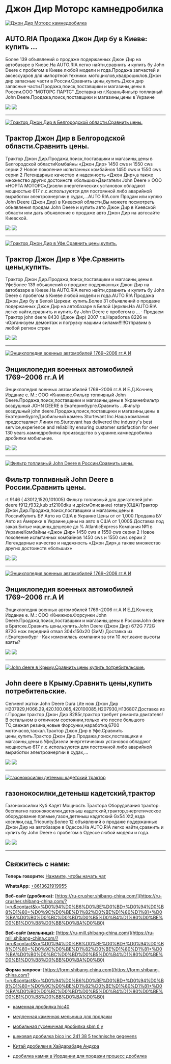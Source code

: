 # Джон Дир Моторс камнедробилка

<a href="https://swt.shibang-china.com/?l=ru&img&k=%D0%94%D0%B6%D0%BE%D0%BD+%D0%94%D0%B8%D1%80+%D0%9C%D0%BE%D1%82%D0%BE%D1%80%D1%81+%D0%BA%D0%B0%D0%BC%D0%BD%D0%B5%D0%B4%D1%80%D0%BE%D0%B1%D0%B8%D0%BB%D0%BA%D0%B0" target="_blank">![Джон Дир Моторс камнедробилка](http://static.shibang-china.com/all-800x300/22.jpg)</a>

## AUTO.RIA Продажа Джон Дир бу в Киеве: купить …
Более 139 объявлений о продаже подержанных Джон Дир на автобазаре в Киеве.На AUTO.RIA легко найти,сравнить и купить бу John Deere с пробегом в Киеве любой модели и года.Продажа запчастей и аксессуаров для импортной техники: мотоциклов,квадроциклов.Джон дир запасные части в России.Сравнить цены,купить.Джон дир запасные части.Продажа,поиск,поставщики и магазины,цены в России.ООО &quot;МОТОРС ПАРТС&quot; Доставка из г.КазаньФильтр топливный John Deere.Продажа,поиск,поставщики и магазины,цены в Украине


<a href="https://whatsapp.shibangsoft.com/WhatsApp.php" target="_blank" title="WhatsApp">![](http://static.shibang-china.com/icon/whatsapp.png)</a> <a href="https://swt.shibang-china.com/?l=ru&icon&k=%D0%94%D0%B6%D0%BE%D0%BD+%D0%94%D0%B8%D1%80+%D0%9C%D0%BE%D1%82%D0%BE%D1%80%D1%81+%D0%BA%D0%B0%D0%BC%D0%BD%D0%B5%D0%B4%D1%80%D0%BE%D0%B1%D0%B8%D0%BB%D0%BA%D0%B0" target="_blank">![](http://static.shibang-china.com/icon/chat-ru.png)</a>

---

<a href="https://swt.shibang-china.com/?l=ru&img&k=%D0%94%D0%B6%D0%BE%D0%BD+%D0%94%D0%B8%D1%80+%D0%9C%D0%BE%D1%82%D0%BE%D1%80%D1%81+%D0%BA%D0%B0%D0%BC%D0%BD%D0%B5%D0%B4%D1%80%D0%BE%D0%B1%D0%B8%D0%BB%D0%BA%D0%B0" target="_blank">![Трактор Джон Дир в Белгородской области.Сравнить цены.](http://static.shibang-china.com/all-800x300/1235.jpg)</a>

## Трактор Джон Дир в Белгородской области.Сравнить цены.
Трактор Джон Дир.Продажа,поиск,поставщики и магазины,цены в Белгородской областиКомбайны &#171;Джон Дир&#187; 1450 cws и 1550 cws серии 2 Новое поколение испытанных комбайнов 1450 cws и 1550 cws серии 2 Легендарные качество и надежность &#171;Джон Дир&#187;,а также множество других достоинств &#171;больших&#187;Двигатели John Deere &#187; ООО &#171;НОРТА МОТОРС&#187;Дизели энергетических установок обладают мощностью 617 л.с.используются для постоянной либо аварийной выработки электроэнергии в судах,…AUTO.RIA.com Продам или куплю John Deere (Джон Дир) в Киевской области,Вы можете посмотреть объявления продам John Deere и купить авто Джон Дир в Киевской области или дать объявление о продаже авто Джон Дир на автосайте Киевской.


<a href="https://whatsapp.shibangsoft.com/WhatsApp.php" target="_blank" title="WhatsApp">![](http://static.shibang-china.com/icon/whatsapp.png)</a> <a href="https://swt.shibang-china.com/?l=ru&icon&k=%D0%94%D0%B6%D0%BE%D0%BD+%D0%94%D0%B8%D1%80+%D0%9C%D0%BE%D1%82%D0%BE%D1%80%D1%81+%D0%BA%D0%B0%D0%BC%D0%BD%D0%B5%D0%B4%D1%80%D0%BE%D0%B1%D0%B8%D0%BB%D0%BA%D0%B0" target="_blank">![](http://static.shibang-china.com/icon/chat-ru.png)</a>

---

<a href="https://swt.shibang-china.com/?l=ru&img&k=%D0%94%D0%B6%D0%BE%D0%BD+%D0%94%D0%B8%D1%80+%D0%9C%D0%BE%D1%82%D0%BE%D1%80%D1%81+%D0%BA%D0%B0%D0%BC%D0%BD%D0%B5%D0%B4%D1%80%D0%BE%D0%B1%D0%B8%D0%BB%D0%BA%D0%B0" target="_blank">![Трактор Джон Дир в Уфе.Сравнить цены,купить.](http://static.shibang-china.com/all-800x300/51.jpg)</a>

## Трактор Джон Дир в Уфе.Сравнить цены,купить.
Трактор Джон Дир.Продажа,поиск,поставщики и магазины,цены в УфеБолее 139 объявлений о продаже подержанных Джон Дир на автобазаре в Киеве.На AUTO.RIA легко найти,сравнить и купить бу John Deere с пробегом в Киеве любой модели и года.AUTO.RIA Продажа Джон Дир бу в Белой Церкви: купить.Более 31 объявлений о продаже подержанных Джон Дир на автобазаре в Белой Церкви.На AUTO.RIA легко найти,сравнить и купить бу John Deere с пробегом в …&nbsp;&#0183;&#32;Продаем Трактор john deere 8430 (Джон Дир) 2007 г.в.Наработка 8226 м чОрганизуем демонтаж и погрузку нашими силами!!!!!Отправим в любой регион стран


<a href="https://whatsapp.shibangsoft.com/WhatsApp.php" target="_blank" title="WhatsApp">![](http://static.shibang-china.com/icon/whatsapp.png)</a> <a href="https://swt.shibang-china.com/?l=ru&icon&k=%D0%94%D0%B6%D0%BE%D0%BD+%D0%94%D0%B8%D1%80+%D0%9C%D0%BE%D1%82%D0%BE%D1%80%D1%81+%D0%BA%D0%B0%D0%BC%D0%BD%D0%B5%D0%B4%D1%80%D0%BE%D0%B1%D0%B8%D0%BB%D0%BA%D0%B0" target="_blank">![](http://static.shibang-china.com/icon/chat-ru.png)</a>

---

<a href="https://swt.shibang-china.com/?l=ru&img&k=%D0%94%D0%B6%D0%BE%D0%BD+%D0%94%D0%B8%D1%80+%D0%9C%D0%BE%D1%82%D0%BE%D1%80%D1%81+%D0%BA%D0%B0%D0%BC%D0%BD%D0%B5%D0%B4%D1%80%D0%BE%D0%B1%D0%B8%D0%BB%D0%BA%D0%B0" target="_blank">![Энциклопедия военных автомобилей 1769~2006 гг.А И](http://static.shibang-china.com/all-800x300/702.jpg)</a>

## Энциклопедия военных автомобилей 1769~2006 гг.А И
Энциклопедия военных автомобилей 1769~2006 гг.А И Е.Д.Кочнев; Издание е. М.: ООО &#171;Книжное.Фильтр топливный John Deere.Продажа,поиск,поставщики и магазины,цены в УкраинеФильтр воздушный JOHN DEERE в Екатеринбурге.Сравнить …Фильтр воздушный john deere.Продажа,поиск,поставщики и магазины,цены в ЕкатеринбургеДробильный камень Sturtevant Inc.Наша компания предоставляет Линия по.Sturtevant has delivered the industry's best service,experience and reliability ensuring customer satisfaction for over 130 years.камнедробилка производство в украине.камнедробилка дробилки мобильние.


<a href="https://whatsapp.shibangsoft.com/WhatsApp.php" target="_blank" title="WhatsApp">![](http://static.shibang-china.com/icon/whatsapp.png)</a> <a href="https://swt.shibang-china.com/?l=ru&icon&k=%D0%94%D0%B6%D0%BE%D0%BD+%D0%94%D0%B8%D1%80+%D0%9C%D0%BE%D1%82%D0%BE%D1%80%D1%81+%D0%BA%D0%B0%D0%BC%D0%BD%D0%B5%D0%B4%D1%80%D0%BE%D0%B1%D0%B8%D0%BB%D0%BA%D0%B0" target="_blank">![](http://static.shibang-china.com/icon/chat-ru.png)</a>

---

<a href="https://swt.shibang-china.com/?l=ru&img&k=%D0%94%D0%B6%D0%BE%D0%BD+%D0%94%D0%B8%D1%80+%D0%9C%D0%BE%D1%82%D0%BE%D1%80%D1%81+%D0%BA%D0%B0%D0%BC%D0%BD%D0%B5%D0%B4%D1%80%D0%BE%D0%B1%D0%B8%D0%BB%D0%BA%D0%B0" target="_blank">![Фильтр топливный John Deere в России.Сравнить цены.](http://static.shibang-china.com/all-800x300/393.jpg)</a>

## Фильтр топливный John Deere в России.Сравнить цены.
rt 9146 ( 43012,1520,101005) Фильтр топливный для двигателей john deere f912,f932,kub zf2100dku и др(смОписание) rotary(США)Трактор Джон Дир.Продажа,поиск,поставщики и магазины,цены в РоссииКупить БУ Авто из США в Украине Цены от от 1,000.Продажа БУ Авто из Америки в Украине,цены на авто в США от 1,000$.Доставка под заказ.Битые машины,дешевле до % AtlanticExpress Компания №1 в УкраинеКомбайны &#171;Джон Дир&#187; 1450 cws и 1550 cws серии 2 Новое поколение испытанных комбайнов 1450 cws и 1550 cws серии 2 Легендарные качество и надежность &#171;Джон Дир&#187;,а также множество других достоинств &#171;больших&#187;


<a href="https://whatsapp.shibangsoft.com/WhatsApp.php" target="_blank" title="WhatsApp">![](http://static.shibang-china.com/icon/whatsapp.png)</a> <a href="https://swt.shibang-china.com/?l=ru&icon&k=%D0%94%D0%B6%D0%BE%D0%BD+%D0%94%D0%B8%D1%80+%D0%9C%D0%BE%D1%82%D0%BE%D1%80%D1%81+%D0%BA%D0%B0%D0%BC%D0%BD%D0%B5%D0%B4%D1%80%D0%BE%D0%B1%D0%B8%D0%BB%D0%BA%D0%B0" target="_blank">![](http://static.shibang-china.com/icon/chat-ru.png)</a>

---

<a href="https://swt.shibang-china.com/?l=ru&img&k=%D0%94%D0%B6%D0%BE%D0%BD+%D0%94%D0%B8%D1%80+%D0%9C%D0%BE%D1%82%D0%BE%D1%80%D1%81+%D0%BA%D0%B0%D0%BC%D0%BD%D0%B5%D0%B4%D1%80%D0%BE%D0%B1%D0%B8%D0%BB%D0%BA%D0%B0" target="_blank">![Энциклопедия военных автомобилей 1769~2006 гг.А И](http://static.shibang-china.com/all-800x300/1142.jpg)</a>

## Энциклопедия военных автомобилей 1769~2006 гг.А И
Энциклопедия военных автомобилей 1769~2006 гг.А И Е.Д.Кочнев; Издание е. М.: ООО &#171;Книжное.Форсунки John Deere.Продажа,поиск,поставщики и магазины,цены в РоссииJohn deere в Братске.Сравнить цены,купить.John Deere (Джон Дир) 672G 772G 872G нож передний отвал 304х150х20 (ЗиМ) Доставка из г.Екатеринбург&nbsp;&#0183;&#32;Как изменилась компания за эти 10 лет,какие высоты взяты?


<a href="https://whatsapp.shibangsoft.com/WhatsApp.php" target="_blank" title="WhatsApp">![](http://static.shibang-china.com/icon/whatsapp.png)</a> <a href="https://swt.shibang-china.com/?l=ru&icon&k=%D0%94%D0%B6%D0%BE%D0%BD+%D0%94%D0%B8%D1%80+%D0%9C%D0%BE%D1%82%D0%BE%D1%80%D1%81+%D0%BA%D0%B0%D0%BC%D0%BD%D0%B5%D0%B4%D1%80%D0%BE%D0%B1%D0%B8%D0%BB%D0%BA%D0%B0" target="_blank">![](http://static.shibang-china.com/icon/chat-ru.png)</a>

---

<a href="https://swt.shibang-china.com/?l=ru&img&k=%D0%94%D0%B6%D0%BE%D0%BD+%D0%94%D0%B8%D1%80+%D0%9C%D0%BE%D1%82%D0%BE%D1%80%D1%81+%D0%BA%D0%B0%D0%BC%D0%BD%D0%B5%D0%B4%D1%80%D0%BE%D0%B1%D0%B8%D0%BB%D0%BA%D0%B0" target="_blank">![John deere в Крыму.Сравнить цены,купить потребительские.](http://static.shibang-china.com/all-800x300/293.jpg)</a>

## John deere в Крыму.Сравнить цены,купить потребительские.
Сегмент жатки John Deere Dura Lite нож Джон Дир H207929,Н066.29,420.100.085,420100085,H207930,H136807.Доставка из г.Продам трактор Джон Дир 8285r,трактор требует ремонта двигателя! В остальном в отличном состоянии,только что после большого ТО,свежая резина,новые Форсунки,наработка,6700 моточасов,таскал.Трактор Джон Дир в Уфе.Сравнить цены,купить.Трактор Джон Дир.Продажа,поиск,поставщики и магазины,цены в УфеДизели энергетических установок обладают мощностью 617 л.с.используются для постоянной либо аварийной выработки электроэнергии в судах,…


<a href="https://whatsapp.shibangsoft.com/WhatsApp.php" target="_blank" title="WhatsApp">![](http://static.shibang-china.com/icon/whatsapp.png)</a> <a href="https://swt.shibang-china.com/?l=ru&icon&k=%D0%94%D0%B6%D0%BE%D0%BD+%D0%94%D0%B8%D1%80+%D0%9C%D0%BE%D1%82%D0%BE%D1%80%D1%81+%D0%BA%D0%B0%D0%BC%D0%BD%D0%B5%D0%B4%D1%80%D0%BE%D0%B1%D0%B8%D0%BB%D0%BA%D0%B0" target="_blank">![](http://static.shibang-china.com/icon/chat-ru.png)</a>

---

<a href="https://swt.shibang-china.com/?l=ru&img&k=%D0%94%D0%B6%D0%BE%D0%BD+%D0%94%D0%B8%D1%80+%D0%9C%D0%BE%D1%82%D0%BE%D1%80%D1%81+%D0%BA%D0%B0%D0%BC%D0%BD%D0%B5%D0%B4%D1%80%D0%BE%D0%B1%D0%B8%D0%BB%D0%BA%D0%B0" target="_blank">![газонокосилки,детеныш кадетский,трактор](http://static.shibang-china.com/all-800x300/793.jpg)</a>

## газонокосилки,детеныш кадетский,трактор
Газонокосилки Куб Кадет Мощность Трактора Оборудования трактор: бесплатно газонокосилки,детеныш кадетский,трактор,энергетическое оборудование прямые,газон,детеныш кадетский Gx54 Xt2,езда косилки,сад,Tricounty.Более 12 объявлений о продаже подержанных Джон Дир на автобазаре в Одессе.На AUTO.RIA легко найти,сравнить и купить бу John Deere с пробегом в Одессе любой модели и года.

<a href="https://whatsapp.shibangsoft.com/WhatsApp.php" target="_blank" title="WhatsApp">![](http://static.shibang-china.com/icon/whatsapp.png)</a> <a href="https://swt.shibang-china.com/?l=ru&icon&k=%D0%94%D0%B6%D0%BE%D0%BD+%D0%94%D0%B8%D1%80+%D0%9C%D0%BE%D1%82%D0%BE%D1%80%D1%81+%D0%BA%D0%B0%D0%BC%D0%BD%D0%B5%D0%B4%D1%80%D0%BE%D0%B1%D0%B8%D0%BB%D0%BA%D0%B0" target="_blank">![](http://static.shibang-china.com/icon/chat-ru.png)</a>

---
## Свяжитесь с нами:

**Теперь говорите:** [Нажмите, чтобы начать чат](https://swt.shibang-china.com?l=ru&contact&k=%D0%94%D0%B6%D0%BE%D0%BD+%D0%94%D0%B8%D1%80+%D0%9C%D0%BE%D1%82%D0%BE%D1%80%D1%81+%D0%BA%D0%B0%D0%BC%D0%BD%D0%B5%D0%B4%D1%80%D0%BE%D0%B1%D0%B8%D0%BB%D0%BA%D0%B0)

**WhatsApp:**  [+8613621919955](https://whatsapp.shibangsoft.com/WhatsApp.php)

**Веб-сайт (дробилка):** [https://ru-crusher.shibang-china.com/](https://ru-crusher.shibang-china.com/?l=ru&contact&k=%D0%94%D0%B6%D0%BE%D0%BD+%D0%94%D0%B8%D1%80+%D0%9C%D0%BE%D1%82%D0%BE%D1%80%D1%81+%D0%BA%D0%B0%D0%BC%D0%BD%D0%B5%D0%B4%D1%80%D0%BE%D0%B1%D0%B8%D0%BB%D0%BA%D0%B0)

**Веб-сайт (мельница):** [https://ru-mill.shibang-china.com/](https://ru-mill.shibang-china.com/?l=ru&contact&k=%D0%94%D0%B6%D0%BE%D0%BD+%D0%94%D0%B8%D1%80+%D0%9C%D0%BE%D1%82%D0%BE%D1%80%D1%81+%D0%BA%D0%B0%D0%BC%D0%BD%D0%B5%D0%B4%D1%80%D0%BE%D0%B1%D0%B8%D0%BB%D0%BA%D0%B0)

**Форма запроса:** [https://form.shibang-china.com](https://form.shibang-china.com?l=ru&contact&k=%D0%94%D0%B6%D0%BE%D0%BD+%D0%94%D0%B8%D1%80+%D0%9C%D0%BE%D1%82%D0%BE%D1%80%D1%81+%D0%BA%D0%B0%D0%BC%D0%BD%D0%B5%D0%B4%D1%80%D0%BE%D0%B1%D0%B8%D0%BB%D0%BA%D0%B0)

* [каменная дробилка hic40](../132/%D0%BA%D0%B0%D0%BC%D0%B5%D0%BD%D0%BD%D0%B0%D1%8F%20%D0%B4%D1%80%D0%BE%D0%B1%D0%B8%D0%BB%D0%BA%D0%B0%20hic40.md)

* [медленная каменная мельница для продажи](../131/%D0%BC%D0%B5%D0%B4%D0%BB%D0%B5%D0%BD%D0%BD%D0%B0%D1%8F%20%D0%BA%D0%B0%D0%BC%D0%B5%D0%BD%D0%BD%D0%B0%D1%8F%20%D0%BC%D0%B5%D0%BB%D1%8C%D0%BD%D0%B8%D1%86%D0%B0%20%D0%B4%D0%BB%D1%8F%20%D0%BF%D1%80%D0%BE%D0%B4%D0%B0%D0%B6%D0%B8.md)

* [мобильная гусеничная дробилка sbm б  у](../132/%D0%BC%D0%BE%D0%B1%D0%B8%D0%BB%D1%8C%D0%BD%D0%B0%D1%8F%20%D0%B3%D1%83%D1%81%D0%B5%D0%BD%D0%B8%D1%87%D0%BD%D0%B0%D1%8F%20%D0%B4%D1%80%D0%BE%D0%B1%D0%B8%D0%BB%D0%BA%D0%B0%20sbm%20%D0%B1%20%20%D1%83.md)

* [щековая дробилка bico inc 241 38 5 technische gegevens](../132/%D1%89%D0%B5%D0%BA%D0%BE%D0%B2%D0%B0%D1%8F%20%D0%B4%D1%80%D0%BE%D0%B1%D0%B8%D0%BB%D0%BA%D0%B0%20bico%20inc%20241%2038%205%20technische%20gegevens.md)

* [Китай дробилки в Хайдарабаде Андхра](../133/%D0%9A%D0%B8%D1%82%D0%B0%D0%B9%20%D0%B4%D1%80%D0%BE%D0%B1%D0%B8%D0%BB%D0%BA%D0%B8%20%D0%B2%20%D0%A5%D0%B0%D0%B9%D0%B4%D0%B0%D1%80%D0%B0%D0%B1%D0%B0%D0%B4%D0%B5%20%D0%90%D0%BD%D0%B4%D1%85%D1%80%D0%B0.md)

* [дробилка камня в Иордании для продажи процесс дробилка](../132/%D0%B4%D1%80%D0%BE%D0%B1%D0%B8%D0%BB%D0%BA%D0%B0%20%D0%BA%D0%B0%D0%BC%D0%BD%D1%8F%20%D0%B2%20%D0%98%D0%BE%D1%80%D0%B4%D0%B0%D0%BD%D0%B8%D0%B8%20%D0%B4%D0%BB%D1%8F%20%D0%BF%D1%80%D0%BE%D0%B4%D0%B0%D0%B6%D0%B8%20%D0%BF%D1%80%D0%BE%D1%86%D0%B5%D1%81%D1%81%20%D0%B4%D1%80%D0%BE%D0%B1%D0%B8%D0%BB%D0%BA%D0%B0.md)